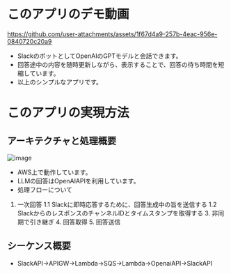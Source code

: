 # このアプリのデモ動画

https://github.com/user-attachments/assets/1f67d4a9-257b-4eac-956e-0840720c20a9

* SlackのボットとしてOpenAIのGPTモデルと会話できます。
* 回答途中の内容を随時更新しながら、表示することで、回答の待ち時間を短縮しています。
* 以上のシンプルなアプリです。

# このアプリの実現方法
## アーキテクチャと処理概要
![image](https://github.com/user-attachments/assets/51ef55ce-8bab-4b94-a6ae-f13d7e3d2c65)


* AWS上で動作しています。
* LLMの回答はOpenAIAPIを利用しています。
* 処理フローについて
1. 一次回答
1.1 Slackに即時応答するために、回答生成中の旨を送信する
1.2 SlackからのレスポンスのチャンネルIDとタイムスタンプを取得する
    3. 非同期で引き継ぎ
    4. 回答取得
    5. 回答送信


## シーケンス概要
* SlackAPI→APIGW→Lambda→SQS→Lambda→OpenaiAPI→SlackAPI
